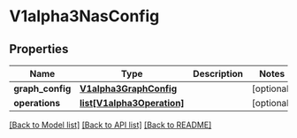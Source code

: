 # V1alpha3NasConfig

## Properties
Name | Type | Description | Notes
------------ | ------------- | ------------- | -------------
**graph_config** | [**V1alpha3GraphConfig**](V1alpha3GraphConfig.md) |  | [optional] 
**operations** | [**list[V1alpha3Operation]**](V1alpha3Operation.md) |  | [optional] 

[[Back to Model list]](../README.md#documentation-for-models) [[Back to API list]](../README.md#documentation-for-api-endpoints) [[Back to README]](../README.md)


